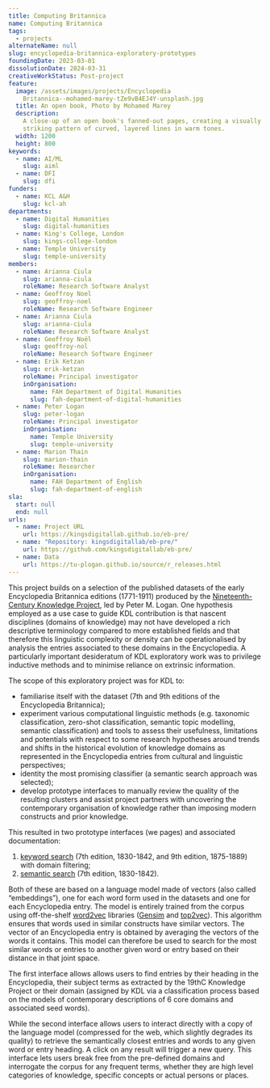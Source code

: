 ```yaml
---
title: Computing Britannica
name: Computing Britannica
tags:
  - projects
alternateName: null
slug: encyclopedia-britannica-exploratory-prototypes
foundingDate: 2023-03-01
dissolutionDate: 2024-03-31
creativeWorkStatus: Post-project
feature:
  image: /assets/images/projects/Encyclopedia
    Britannica--mohamed-marey-tZe9vB4EJ4Y-unsplash.jpg
  title: An open book, Photo by Mohamed Marey
  description:
    A close-up of an open book's fanned-out pages, creating a visually
    striking pattern of curved, layered lines in warm tones.
  width: 1200
  height: 800
keywords:
  - name: AI/ML
    slug: aiml
  - name: DFI
    slug: dfi
funders:
  - name: KCL A&H
    slug: kcl-ah
departments:
  - name: Digital Humanities
    slug: digital-humanities
  - name: King's College, London
    slug: kings-college-london
  - name: Temple University
    slug: temple-university
members:
  - name: Arianna Ciula
    slug: arianna-ciula
    roleName: Research Software Analyst
  - name: Geoffroy Noel
    slug: geoffroy-noel
    roleName: Research Software Engineer
  - name: Arianna Ciula
    slug: arianna-ciula
    roleName: Research Software Analyst
  - name: Geoffroy Noël
    slug: geoffroy-nol
    roleName: Research Software Engineer
  - name: Erik Ketzan
    slug: erik-ketzan
    roleName: Principal investigator
    inOrganisation:
      name: FAH Department of Digital Humanities
      slug: fah-department-of-digital-humanities
  - name: Peter Logan
    slug: peter-logan
    roleName: Principal investigator
    inOrganisation:
      name: Temple University
      slug: temple-university
  - name: Marion Thain
    slug: marion-thain
    roleName: Researcher
    inOrganisation:
      name: FAH Department of English
      slug: fah-department-of-english
sla:
  start: null
  end: null
urls:
  - name: Project URL
    url: https://kingsdigitallab.github.io/eb-pre/
  - name: "Repository: kingsdigitallab/eb-pre/"
    url: https://github.com/kingsdigitallab/eb-pre/
  - name: Data
    url: https://tu-plogan.github.io/source/r_releases.html
---
```


This project builds on a selection of the published datasets of the early Encyclopedia Britannica editions (1771-1911) produced by the [Nineteenth-Century Knowledge Project](https://tu-plogan.github.io/), led by Peter M. Logan. One hypothesis employed as a use case to guide KDL contribution is that nascent disciplines (domains of knowledge) may not have developed a rich descriptive terminology compared to more established fields and that therefore this linguistic complexity or density can be operationalised by analysis the entries associated to these domains in the Encyclopedia. A particularly important desideratum of KDL exploratory work was to privilege inductive methods and to minimise reliance on extrinsic information.

The scope of this exploratory project was for KDL to:

- familiarise itself with the dataset (7th and 9th editions of the Encyclopedia Britannica);
- experiment various computational linguistic methods (e.g. taxonomic classification, zero-shot classification, semantic topic modelling, semantic classification) and tools to assess their usefulness, limitations and potentials with respect to some research hypotheses around trends and shifts in the historical evolution of knowledge domains as represented in the Encyclopedia entries from cultural and linguistic perspectives;
- identity the most promising classifier (a semantic search approach was selected);
- develop prototype interfaces to manually review the quality of the resulting clusters and assist project partners with uncovering the contemporary organisation of knowledge rather than imposing modern constructs and prior knowledge.

This resulted in two prototype interfaces (we pages) and associated documentation:

1. [keyword search](https://kingsdigitallab.github.io/eb-pre/kwsearch.html) (7th edition, 1830-1842, and 9th edition, 1875-1889) with domain filtering;
2. [semantic search](https://kingsdigitallab.github.io/eb-pre/semsearch.html?q=medicine&l=25&ml=10000) (7th edition, 1830-1842).

Both of these are based on a language model made of vectors (also called “embeddings”), one for each word form used in the datasets and one for each Encyclopedia entry. The model is entirely trained from the corpus using off-the-shelf [word2vec](https://en.wikipedia.org/wiki/Word2vec) libraries ([Gensim](https://radimrehurek.com/gensim/) and [top2vec](https://github.com/ddangelov/Top2Vec)). This algorithm ensures that words used in similar constructs have similar vectors. The vector of an Encyclopedia entry is obtained by averaging the vectors of the words it contains. This model can therefore be used to search for the most similar words or entries to another given word or entry based on their distance in that joint space.

The first interface allows allows users to find entries by their heading in the Encyclopedia, their subject terms as extracted by the 19thC Knowledge Project or their domain (assigned by KDL via a classification process based on the models of contemporary descriptions of 6 core domains and associated seed words).

While the second interface allows users to interact directly with a copy of the language model (compressed for the web, which slightly degrades its quality) to retrieve the semantically closest entries and words to any given word or entry heading. A click on any result will trigger a new query. This interface lets users break free from the pre-defined domains and interrogate the corpus for any frequent terms, whether they are high level categories of knowledge, specific concepts or actual persons or places.
